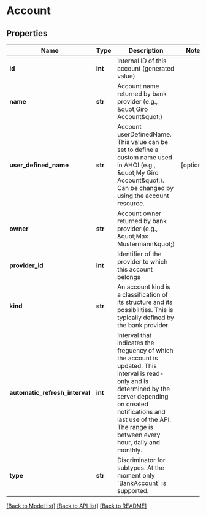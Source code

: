 # Account

## Properties
Name | Type | Description | Notes
------------ | ------------- | ------------- | -------------
**id** | **int** | Internal ID of this account (generated value) | 
**name** | **str** | Account name returned by bank provider (e.g., \&quot;Giro Account\&quot;) | 
**user_defined_name** | **str** | Account userDefinedName. This value can be set to define a custom name used in AHOI (e.g., \&quot;My Giro Account\&quot;).  Can be changed by using the account resource. | [optional] 
**owner** | **str** | Account owner returned by bank provider (e.g., \&quot;Max Mustermann\&quot;) | 
**provider_id** | **int** | Identifier of the provider to which this account belongs | 
**kind** | **str** | An account kind is a classification of its structure and its possibilities.   This is typically defined by the bank provider. | 
**automatic_refresh_interval** | **int** | Interval that indicates the freguency of which the account is updated.   This interval is read-only and is determined by the server depending on created notifications and last use of the API. The range is between every hour, daily and monthly. | 
**type** | **str** | Discriminator for subtypes. At the moment only &#x60;BankAccount&#x60; is supported. | 

[[Back to Model list]](../README.md#documentation-for-models) [[Back to API list]](../README.md#documentation-for-api-endpoints) [[Back to README]](../README.md)


